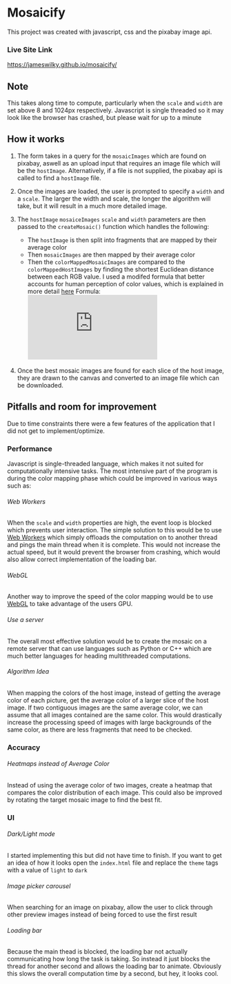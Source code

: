 # Mosaicify

This project was created with javascript, css and the pixabay image api.

### Live Site Link

https://jameswilky.github.io/mosaicify/

## Note

This takes along time to compute, particularly when the `scale` and `width` are set above 8 and 1024px respectively. Javascript is single threaded so it may look like the browser has crashed, but please wait for up to a minute

## How it works

1.  The form takes in a query for the `mosaicImages` which are found on pixabay, aswell as an upload input that requires an image file which will be the `hostImage`. Alternatively, if a file is not supplied, the pixabay api is called to find a `hostImage` file.

2.  Once the images are loaded, the user is prompted to specify a `width` and a `scale`. The larger the width and scale, the longer the algorithm will take, but it will result in a much more detailed image.

3.  The `hostImage` `mosaiceImages` `scale` and `width` parameters are then passed to the `createMosaic()` function which handles the following:

    - The `hostImage` is then split into fragments that are mapped by their average color
    - Then `mosaicImages` are then mapped by their average color
    - Then the `colorMappedMosaicImages` are compared to the `colorMappedHostImages` by finding the shortest Euclidean distance between each RGB value. I used a modifed formula that better accounts for human perception of color values, which is explained in more detail [here](https://en.wikipedia.org/wiki/Color_difference)
      Formula:
      ![equation](http://www.sciweavers.org/tex2img.php?eq=%7B%5Cdisplaystyle%20%7B%5Csqrt%20%7B2%5Ctimes%20%5CDelta%20R%5E%7B2%7D%2B4%5Ctimes%20%5CDelta%20G%5E%7B2%7D%2B3%5Ctimes%20%5CDelta%20B%5E%7B2%7D%7D%7D%7D&bc=White&fc=Black&im=jpg&fs=12&ff=arev&edit=0)

4.  Once the best mosaic images are found for each slice of the host image, they are drawn to the canvas and converted to an image file which can be downloaded.

## Pitfalls and room for improvement

Due to time constraints there were a few features of the application that I did not get to implement/optimize.

### Performance

Javascript is single-threaded language, which makes it not suited for computationally intensive tasks. The most intensive part of the program is during the color mapping phase which could be improved in various ways such as:

###### Web Workers

When the `scale` and `width` properties are high, the event loop is blocked which prevents user interaction. The simple solution to this would be to use [Web Workers](https://developer.mozilla.org/en-US/docs/Web/API/Web_Workers_API/Using_web_workers) which simply offloads the computation on to another thread and pings the main thread when it is complete. This would not increase the actual speed, but it would prevent the browser from crashing, which would also allow correct implementation of the loading bar.

###### WebGL

Another way to improve the speed of the color mapping would be to use [WebGL](https://en.wikipedia.org/wiki/WebGL) to take advantage of the users GPU.

###### Use a server

The overall most effective solution would be to create the mosaic on a remote server that can use languages such as Python or C++ which are much better languages for heading multithreaded computations.

###### Algorithm Idea

When mapping the colors of the host image, instead of getting the average color of each picture, get the average color of a larger slice of the host image. If two contiguous images are the same average color, we can assume that all images contained are the same color. This would drastically increase the processing speed of images with large backgrounds of the same color, as there are less fragments that need to be checked.

### Accuracy

###### Heatmaps instead of Average Color

Instead of using the average color of two images, create a heatmap that compares the color distribution of each image. This could also be improved by rotating the target mosaic image to find the best fit.

### UI

###### Dark/Light mode

I started implementing this but did not have time to finish. If you want to get an idea of how it looks open the `index.html` file and replace the `theme` tags with a value of `light` to `dark`

###### Image picker carousel

When searching for an image on pixabay, allow the user to click through other preview images instead of being forced to use the first result

###### Loading bar

Because the main thead is blocked, the loading bar not actually communicating how long the task is taking. So instead it just blocks the thread for another second and allows the loading bar to animate. Obviously this slows the overall computation time by a second, but hey, it looks cool.
